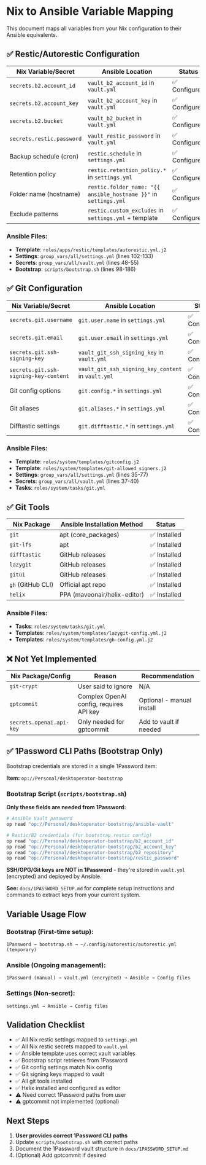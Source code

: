 # Nix to Ansible Variable Mapping

This document maps all variables from your Nix configuration to their Ansible equivalents.

## ✅ Restic/Autorestic Configuration

| Nix Variable/Secret | Ansible Location | Status |
|---------------------|------------------|--------|
| `secrets.b2.account_id` | `vault_b2_account_id` in `vault.yml` | ✅ Configured |
| `secrets.b2.account_key` | `vault_b2_account_key` in `vault.yml` | ✅ Configured |
| `secrets.b2.bucket` | `vault_b2_bucket` in `vault.yml` | ✅ Configured |
| `secrets.restic.password` | `vault_restic_password` in `vault.yml` | ✅ Configured |
| Backup schedule (cron) | `restic.schedule` in `settings.yml` | ✅ Configured |
| Retention policy | `restic.retention_policy.*` in `settings.yml` | ✅ Configured |
| Folder name (hostname) | `restic.folder_name: "{{ ansible_hostname }}"` in `settings.yml` | ✅ Configured |
| Exclude patterns | `restic.custom_excludes` in `settings.yml` + template | ✅ Configured |

### Ansible Files:
- **Template**: `roles/apps/restic/templates/autorestic.yml.j2`
- **Settings**: `group_vars/all/settings.yml` (lines 102-133)
- **Secrets**: `group_vars/all/vault.yml` (lines 48-55)
- **Bootstrap**: `scripts/bootstrap.sh` (lines 98-186)

## ✅ Git Configuration

| Nix Variable/Secret | Ansible Location | Status |
|---------------------|------------------|--------|
| `secrets.git.username` | `git.user.name` in `settings.yml` | ✅ Configured |
| `secrets.git.email` | `git.user.email` in `settings.yml` | ✅ Configured |
| `secrets.git.ssh-signing-key` | `vault_git_ssh_signing_key` in `vault.yml` | ✅ Configured |
| `secrets.git.ssh-signing-key-content` | `vault_git_ssh_signing_key_content` in `vault.yml` | ✅ Configured |
| Git config options | `git.config.*` in `settings.yml` | ✅ Configured |
| Git aliases | `git.aliases.*` in `settings.yml` | ✅ Configured |
| Difftastic settings | `git.difftastic.*` in `settings.yml` | ✅ Configured |

### Ansible Files:
- **Template**: `roles/system/templates/gitconfig.j2`
- **Template**: `roles/system/templates/git-allowed_signers.j2`
- **Settings**: `group_vars/all/settings.yml` (lines 35-77)
- **Secrets**: `group_vars/all/vault.yml` (lines 37-40)
- **Tasks**: `roles/system/tasks/git.yml`

## ✅ Git Tools

| Nix Package | Ansible Installation Method | Status |
|-------------|----------------------------|--------|
| `git` | apt (core_packages) | ✅ Installed |
| `git-lfs` | apt | ✅ Installed |
| `difftastic` | GitHub releases | ✅ Installed |
| `lazygit` | GitHub releases | ✅ Installed |
| `gitui` | GitHub releases | ✅ Installed |
| `gh` (GitHub CLI) | Official apt repo | ✅ Installed |
| `helix` | PPA (maveonair/helix-editor) | ✅ Installed |

### Ansible Files:
- **Tasks**: `roles/system/tasks/git.yml`
- **Templates**: `roles/system/templates/lazygit-config.yml.j2`
- **Templates**: `roles/system/templates/gh-config.yml.j2`

## ❌ Not Yet Implemented

| Nix Package/Config | Reason | Recommendation |
|-------------------|--------|----------------|
| `git-crypt` | User said to ignore | N/A |
| `gptcommit` | Complex OpenAI config, requires API key | Optional - manual install |
| `secrets.openai.api-key` | Only needed for gptcommit | Add to vault if needed |

## ✅ 1Password CLI Paths (Bootstrap Only)

Bootstrap credentials are stored in a single 1Password item:

**Item:** `op://Personal/desktoperator-bootstrap`

### Bootstrap Script (`scripts/bootstrap.sh`)

**Only these fields are needed from 1Password:**
```bash
# Ansible Vault password
op read "op://Personal/desktoperator-bootstrap/ansible-vault"

# Restic/B2 credentials (for bootstrap restic config)
op read "op://Personal/desktoperator-bootstrap/b2_account_id"
op read "op://Personal/desktoperator-bootstrap/b2_account_key"
op read "op://Personal/desktoperator-bootstrap/b2_repository"
op read "op://Personal/desktoperator-bootstrap/restic_password"
```

**SSH/GPG/Git keys are NOT in 1Password** - they're stored in `vault.yml` (encrypted) and deployed by Ansible.

**See:** `docs/1PASSWORD_SETUP.md` for complete setup instructions and commands to extract keys from your current system.

## Variable Usage Flow

### Bootstrap (First-time setup):
```
1Password → bootstrap.sh → ~/.config/autorestic/autorestic.yml (temporary)
```

### Ansible (Ongoing management):
```
1Password (manual) → vault.yml (encrypted) → Ansible → Config files
```

### Settings (Non-secret):
```
settings.yml → Ansible → Config files
```

## Validation Checklist

- ✅ All Nix restic settings mapped to `settings.yml`
- ✅ All Nix restic secrets mapped to `vault.yml`
- ✅ Ansible template uses correct vault variables
- ✅ Bootstrap script retrieves from 1Password
- ✅ Git config settings match Nix config
- ✅ Git signing keys mapped to vault
- ✅ All git tools installed
- ✅ Helix installed and configured as editor
- ⚠️ Need correct 1Password paths from user
- ⚠️ gptcommit not implemented (optional)

## Next Steps

1. **User provides correct 1Password CLI paths**
2. Update `scripts/bootstrap.sh` with correct paths
3. Document the 1Password vault structure in `docs/1PASSWORD_SETUP.md`
4. (Optional) Add gptcommit if desired
